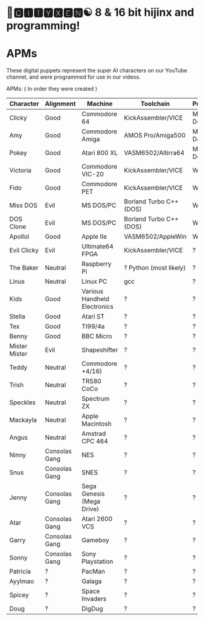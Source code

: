# 🌆🅲🅸🆃🆈🆇🅴🅽☯️ 8 & 16 bit hijinx and programming!

# APMs
 
These digital puppets represent the super AI characters on our YouTube channel, and were programmed for use in our videos.

APMs: ( In order they were created )

| Character | Alignment | Machine | Toolchain |  Progress |
| --- | --- | --- | --- | --- |
| Clicky| Good | Commodore 64 | KickAssembler/VICE | Mostly Done |
| Amy  | Good | Commodore Amiga | AMOS Pro/Amiga500 | Mostly Done |
| Pokey | Good | Atari 800 XL | VASM6502/Altirra64 | Mostly Done |
| Victoria | Good | Commodore VIC-20 | KickAssembler/VICE | WIP |
| Fido  | Good | Commodore PET | KickAssembler/VICE |  WIP |
| Miss DOS | Evil | MS DOS/PC | Borland Turbo C++ (DOS) | WIP |
| DOS Clone | Evil | MS DOS/PC | Borland Turbo C++ (DOS) | WIP |
| Apollol | Good | Apple IIe   | VASM6502/AppleWin | WIP |
| Evil Clicky | Evil | Ultimate64 FPGA | KickAssembler/VICE | ? |
| The Baker | Neutral | Raspberry Pi | ? Python (most likely) | ? |
| Linus | Neutral | Linux PC | gcc | ? |
| Kids | Good | Various Handheld Electronics | ? | ? |
| Stella| Good | Atari ST | ? | ? |
| Tex    | Good | TI99/4a   | ? | ? |
| Benny | Good | BBC Micro | ? | ? |
| Mister Mister | Evil | Shapeshifter | ? | ? |
| Teddy | Neutral | Commodore +4/16) | ? | ? |
| Trish | Neutral | TRS80 CoCo | ? | ? |
| Speckles | Neutral | Spectrum ZX | ? | ? |
| Mackayla | Neutral | Apple Macintosh | ? | ? |
| Angus  | Neutral | Amstrad CPC 464 | ? | ? |
| Ninny | Consolas Gang | NES | ? | ? |
| Snus | Consolas Gang | SNES | ? | ? |
| Jenny | Consolas Gang | Sega Genesis (Mega Drive) | ? | ? |
| Atar | Consolas Gang | Atari 2600 VCS | ?| ? |
| Garry | Consolas Gang | Gameboy | ? | ? |
| Sonny | Consolas Gang | Sony Playstation | ? | ? |
| Patricia | ? | PacMan | ? | ? |
| Ayylmao | ? | Galaga | ? | ? |
| Spicey | ? | Space Invaders | ? | ? |
| Doug | ? | DigDug | ? | ? |